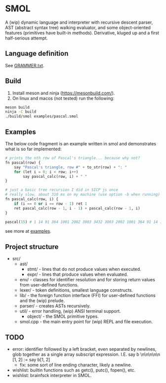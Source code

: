 # SMOL
A (wip) dynamic language and interpreter with recursive descent parser, AST (abstract syntax tree) walking evaluator, and some object-oriented features (primitives have built-in methods). Derivative, kluged up and a first half-serious attempt.

## Language definition
See [GRAMMER.txt](GRAMMER.txt).
## Build
1. Install meson and ninja (https://mesonbuild.com/).
2. On linux and macos (not tested) run the following: 
```sh
meson build
ninja -C build
./build/smol examples/pascal.smol
```
## Examples
The below code fragment is an example written in smol and demonstrates what is so far implemented:
```python
# prints the nth row of Pascal's triangle... because why not?
fn pascal(row) {
    say "Pascal's triangle, row #" + to_str(row) + ": "
    for (let i = 0; i < row; i++)
        say pascal_calc(row, i) + " "
}

# just a basic tree recursion I did in SICP js once
# really slow, about 310 ms on my machine (use option -b when running)
fn pascal_calc(row, i) {
    if (i == 0 or i == row - 1) ret 1
    ret pascal_calc(row - 1, i - 1) + pascal_calc(row - 1, i)
}

pascal(15) # 1 14 91 364 1001 2002 3003 3432 3003 2002 1001 364 91 14 1
```
see more at [examples](examples/).
## Project structure
- src/
    - ast/
        - stmt/ - lines that do not produce values when executed.
        - expr/ - lines that produce values when evaluated.
    - env/ - classes for identifier resolution and for storing return values from user-defined functions.
    - lexer/ - token definitions, smallest language constructs.
    - lib/ - the foreign function interface (FFI) for user-defined functions and the (wip) prelude.
    - parser/ - creates ASTs recursively.
    - util/ - error handling, (wip) ANSI terminal support.
        - object/ - the SMOL primitive types.
    - smol.cpp - the main entry point for (wip) REPL and file execution.
## TODO
- error: identifier followed by a left bracket, even separated by newlines, glob together as a single array subscript expression. I.E. say b \n\n\n\n\n [1, 2] := say b[1, 2]
    - fix: some sort of line ending character, likely a newline.
- wishlist: builtin functions such as getc(), putc(), fopen(), etc.
- wishlist: brainfsck interpreter in SMOL.

